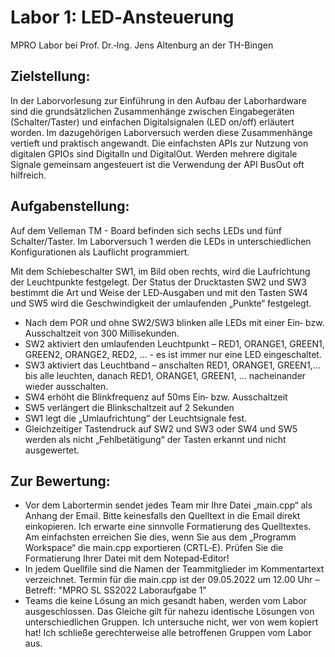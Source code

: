 # Labor 1: LED‐Ansteuerung

MPRO Labor bei Prof. Dr.‐Ing. Jens Altenburg an der TH-Bingen

## Zielstellung:
In der Laborvorlesung zur Einführung in den Aufbau der Laborhardware sind die grundsätzlichen Zusammenhänge zwischen Eingabegeräten (Schalter/Taster) und einfachen Digitalsignalen (LED on/off) erläutert worden. Im dazugehörigen Laborversuch werden diese Zusammenhänge vertieft und praktisch angewandt. Die einfachsten APIs zur Nutzung von digitalen GPIOs sind DigitalIn und DigitalOut. Werden mehrere digitale Signale gemeinsam angesteuert ist die Verwendung der API BusOut oft hilfreich.

## Aufgabenstellung:
Auf dem Velleman TM - Board befinden sich sechs LEDs und fünf Schalter/Taster. Im Laborversuch 1 werden die LEDs in unterschiedlichen Konfigurationen als Lauflicht programmiert.

Mit dem Schiebeschalter SW1, im Bild oben rechts, wird die Laufrichtung der Leuchtpunkte festgelegt. Der Status
der Drucktasten SW2 und SW3 bestimmt die Art und Weise der LED‐Ausgaben und mit den Tasten SW4 und SW5
wird die Geschwindigkeit der umlaufenden „Punkte“ festgelegt.
- Nach dem POR und ohne SW2/SW3 blinken alle LEDs mit einer Ein‐ bzw. Ausschaltzeit von 300 Millisekunden.
- SW2 aktiviert den umlaufenden Leuchtpunkt – RED1, ORANGE1, GREEN1, GREEN2, ORANGE2, RED2, ... - es ist immer nur eine LED eingeschaltet.
- SW3 aktiviert das Leuchtband – anschalten RED1, ORANGE1, GREEN1,... bis alle leuchten, danach RED1, ORANGE1, GREEN1, ... nacheinander wieder ausschalten.
- SW4 erhöht die Blinkfrequenz auf 50ms Ein‐ bzw. Ausschaltzeit
- SW5 verlängert die Blinkschaltzeit auf 2 Sekunden
- SW1 legt die „Umlaufrichtung“ der Leuchtsignale fest.
- Gleichzeitiger Tastendruck auf SW2 und SW3 oder SW4 und SW5 werden als nicht „Fehlbetätigung“ der Tasten erkannt und nicht ausgewertet.

## Zur Bewertung:
- Vor dem Labortermin sendet jedes Team mir Ihre Datei „main.cpp“ als Anhang der Email. Bitte keinesfalls den Quelltext in die Email direkt einkopieren. Ich erwarte eine sinnvolle Formatierung des Quelltextes. Am einfachsten erreichen Sie dies, wenn Sie aus dem „Programm Workspace“ die main.cpp exportieren (CRTL‐E). Prüfen Sie die Formatierung Ihrer Datei mit dem Notepad‐Editor!
- In jedem Quellfile sind die Namen der Teammitglieder im Kommentartext verzeichnet. Termin für die main.cpp ist der 09.05.2022 um 12.00 Uhr – Betreff: "MPRO SL SS2022 Laboraufgabe 1"
- Teams die keine Lösung an mich gesandt haben, werden vom Labor ausgeschlossen. Das Gleiche gilt für nahezu identische Lösungen von unterschiedlichen Gruppen. Ich untersuche nicht, wer von wem kopiert hat! Ich schließe gerechterweise alle betroffenen Gruppen vom Labor aus.